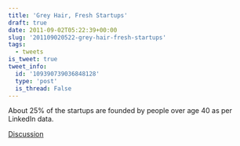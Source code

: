 ```yaml
---
title: 'Grey Hair, Fresh Startups'
draft: true
date: 2011-09-02T05:22:39+00:00
slug: '201109020522-grey-hair-fresh-startups'
tags:
  - tweets
is_tweet: true
tweet_info:
  id: '109390739036848128'
  type: 'post'
  is_thread: False
---
```




About 25% of the startups are founded by people over age 40 as per LinkedIn data.

[Discussion](https://x.com/sytelus/status/109390739036848128)
